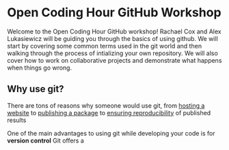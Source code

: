 # Open Coding Hour GitHub Workshop

Welcome to the Open Coding Hour GitHub workshop! 
Rachael Cox and Alex Lukasiewicz will be guiding you through the basics of using github. We will start by covering some common terms used in the git world and then walking through the process of intializing your own repository. 
We will also cover how to work on collaborative projects and demonstrate what happens when things go wrong.

## Why use git? 

There are tons of reasons why someone would use git, from [hosting a website](https://github.com/wilkelab/wilkelab.github.io) to [publishing a package](https://github.com/rachaelcox/diffprot) to [ensuring reproducibility](https://github.com/marcottelab/CoEVxIMP) of published results  

One of the main advantages to using git while developing your code is for **version control**
Git offers a 
